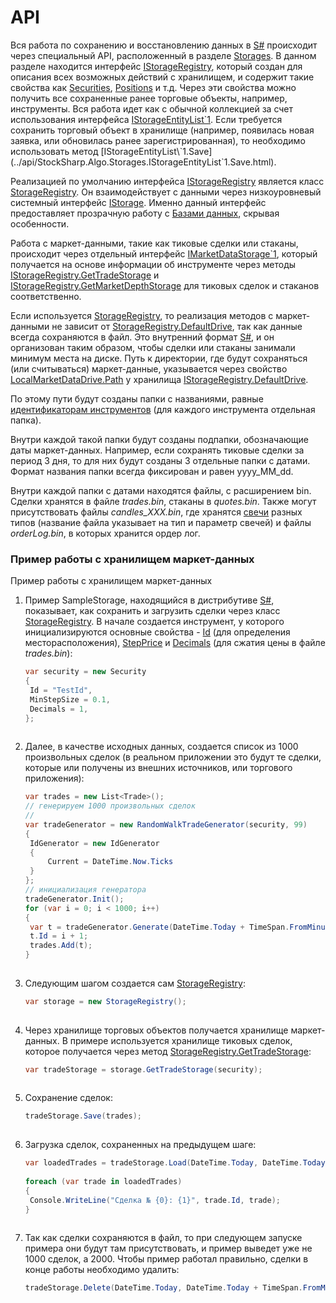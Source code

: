 # API

Вся работа по сохранению и восстановлению данных в [S\#](StockSharpAbout.md) происходит через специальный API, расположенный в разделе [Storages](../api/StockSharp.Algo.Storages.html). В данном разделе находится интерфейс [IStorageRegistry](../api/StockSharp.Algo.Storages.IStorageRegistry.html), который создан для описания всех возможных действий с хранилищем, и содержит такие свойства как [Securities](../api/StockSharp.Algo.Storages.IEntityRegistry.Securities.html), [Positions](../api/StockSharp.Algo.Storages.IEntityRegistry.Positions.html) и т.д. Через эти свойства можно получить все сохраненные ранее торговые объекты, например, инструменты. Вся работа идет как с обычной коллекцией за счет использования интерфейса [IStorageEntityList\`1](../api/StockSharp.Algo.Storages.IStorageEntityList`1.html). Если требуется сохранить торговый объект в хранилище (например, появилась новая заявка, или обновилась ранее зарегистрированная), то необходимо использовать метод [IStorageEntityList\`1.Save](../api/StockSharp.Algo.Storages.IStorageEntityList`1.Save.html).

Реализацией по умолчанию интерфейса [IStorageRegistry](../api/StockSharp.Algo.Storages.IStorageRegistry.html) является класс [StorageRegistry](../api/StockSharp.Algo.Storages.StorageRegistry.html). Он взаимодействует с данными через низкоуровневый системный интерфейс [IStorage](../api/Ecng.Serialization.IStorage.html). Именно данный интерфейс предоставляет прозрачную работу с [Базами данных](StoragesDatabase.md), скрывая особенности.

Работа с маркет\-данными, такие как тиковые сделки или стаканы, происходит через отдельный интерфейс [IMarketDataStorage\`1](../api/StockSharp.Algo.Storages.IMarketDataStorage`1.html), который получается на основе информации об инструменте через методы [IStorageRegistry.GetTradeStorage](../api/StockSharp.Algo.Storages.IStorageRegistry.GetTradeStorage.html) и [IStorageRegistry.GetMarketDepthStorage](../api/StockSharp.Algo.Storages.IStorageRegistry.GetMarketDepthStorage.html) для тиковых сделок и стаканов соответственно.

Если используется [StorageRegistry](../api/StockSharp.Algo.Storages.StorageRegistry.html), то реализация методов с маркет\-данными не зависит от [StorageRegistry.DefaultDrive](../api/StockSharp.Algo.Storages.StorageRegistry.DefaultDrive.html), так как данные всегда сохраняются в файл. Это внутренний формат [S\#](StockSharpAbout.md), и он организован таким образом, чтобы сделки или стаканы занимали минимум места на диске. Путь к директории, где будут сохраняться (или считываться) маркет\-данные, указывается через свойство [LocalMarketDataDrive.Path](../api/StockSharp.Algo.Storages.LocalMarketDataDrive.Path.html) у хранилища [IStorageRegistry.DefaultDrive](../api/StockSharp.Algo.Storages.IStorageRegistry.DefaultDrive.html).

По этому пути будут созданы папки с названиями, равные [идентификаторам инструментов](SecurityId.md) (для каждого инструмента отдельная папка).

Внутри каждой такой папки будут созданы подпапки, обозначающие даты маркет\-данных. Например, если сохранять тиковые сделки за период 3 дня, то для них будут созданы 3 отдельные папки с датами. Формат названия папки всегда фиксирован и равен yyyy\_MM\_dd. 

Внутри каждой папки с датами находятся файлы, с расширением bin. Сделки хранятся в файле *trades.bin*, стаканы в *quotes.bin*. Также могут присутствовать файлы *candles\_XXX.bin*, где хранятся [свечи](Candles.md) разных типов (название файла указывает на тип и параметр свечей) и файлы *orderLog.bin*, в которых хранится ордер лог.

### Пример работы с хранилищем маркет\-данных

Пример работы с хранилищем маркет\-данных

1. Пример SampleStorage, находящийся в дистрибутиве [S\#](StockSharpAbout.md), показывает, как сохранить и загрузить сделки через класс [StorageRegistry](../api/StockSharp.Algo.Storages.StorageRegistry.html). В начале создается инструмент, у которого инициализируются основные свойства \- [Id](../api/StockSharp.BusinessEntities.Security.Id.html) (для определения месторасположения), [StepPrice](../api/StockSharp.BusinessEntities.Security.StepPrice.html) и [Decimals](../api/StockSharp.BusinessEntities.Security.Decimals.html) (для сжатия цены в файле *trades.bin*):

   ```cs
   var security = new Security
   {
   	Id = "TestId",
   	MinStepSize = 0.1,
   	Decimals = 1,
   };
   					
   ```
2. Далее, в качестве исходных данных, создается список из 1000 произвольных сделок (в реальном приложении это будут те сделки, которые или получены из внешних источников, или торгового приложения):

   ```cs
   var trades = new List<Trade>();
   // генерируем 1000 произвольных сделок
   //
   var tradeGenerator = new RandomWalkTradeGenerator(security, 99)
   {
   	IdGenerator = new IdGenerator
   	{
   		Current = DateTime.Now.Ticks
   	}
   };
   // инициализация генератора
   tradeGenerator.Init();
   for (var i = 0; i < 1000; i++)
   {
   	var t = tradeGenerator.Generate(DateTime.Today + TimeSpan.FromMinutes(i));
   	t.Id = i + 1;
   	trades.Add(t);
   }
   					
   ```
3. Следующим шагом создается сам [StorageRegistry](../api/StockSharp.Algo.Storages.StorageRegistry.html):

   ```cs
   var storage = new StorageRegistry();
   					
   ```
4. Через хранилище торговых объектов получается хранилище маркет\-данных. В примере используется хранилище тиковых сделок, которое получается через метод [StorageRegistry.GetTradeStorage](../api/StockSharp.Algo.Storages.StorageRegistry.GetTradeStorage.html):

   ```cs
   var tradeStorage = storage.GetTradeStorage(security);
   					
   ```
5. Сохранение сделок:

   ```cs
   tradeStorage.Save(trades);
   					
   ```
6. Загрузка сделок, сохраненных на предыдущем шаге:

   ```cs
   var loadedTrades = tradeStorage.Load(DateTime.Today, DateTime.Today + TimeSpan.FromMinutes(1000));
    	  
   foreach (var trade in loadedTrades)
   {
   	Console.WriteLine("Сделка № {0}: {1}", trade.Id, trade);
   }
   					
   ```
7. Так как сделки сохраняются в файл, то при следующем запуске примера они будут там присутствовать, и пример выведет уже не 1000 сделок, а 2000. Чтобы пример работал правильно, сделки в конце работы необходимо удалить:

   ```cs
   tradeStorage.Delete(DateTime.Today, DateTime.Today + TimeSpan.FromMinutes(1000));
   					
   ```
